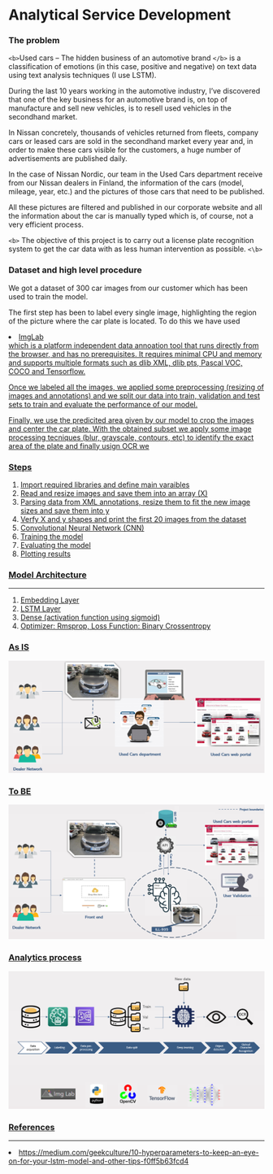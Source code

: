 # Analytical Service Development

### The problem

`<b>`Used cars – The hidden business of an automotive brand `</b>` is a classification of emotions (in this case, positive and negative) on text data using text analysis techniques (I use LSTM).

During the last 10 years working in the automotive industry, I’ve discovered that one of the key business for an automotive brand is, on top of manufacture and sell new vehicles, is to resell used vehicles in the secondhand market.

In Nissan concretely, thousands of vehicles returned from fleets, company cars or leased cars are sold in the secondhand market every year and, in order to make these cars visible for the customers, a huge number of advertisements are published daily.

In the case of Nissan Nordic, our team in the Used Cars department receive from our Nissan dealers in Finland, the information of the cars (model, mileage, year, etc.) and the pictures of those cars that need to be published. 

All these pictures are filtered and published in our corporate website and all the information about the car is manually typed which is, of course,  not a very efficient process.

`<b>` The objective of this project is to carry out a license plate recognition system to get the car data with as less human intervention as possible. `<\b>`


### Dataset and high level procedure

We got a dataset of 300 car images from our customer which has been used to train the model.

The first step has been to label every single image, highlighting the region of the picture where the car plate is located. To do this we have used <li><a href=https://imglab.in/#> ImgLab </li> which is a platform independent data annoation tool that runs directly from the browser, and has no prerequisites. It requires minimal CPU and memory and supports multiple formats such as dlib XML, dlib pts, Pascal VOC, COCO and Tensorflow.

Once we labeled all the images, we applied some preprocessing (resizing of images and annotations) and we split our data into train, validation and test sets to train and evaluate the performance of our model.

Finally, we use the predicited area given by our model to crop the images and center the car plate. With the obtained subset we apply some image processing tecniques (blur, grayscale, contours, etc) to identify the exact area of the plate and finally usign OCR we 

### Steps

<ol type="1">
    <li>Import required libraries and define main varaibles</li>
    <li>Read and resize images and save them into an array (X)</li>
    <li>Parsing data from XML annotations, resize them to fit the new image sizes and save them into y</li>
    <li>Verfy X and y shapes and print the first 20 images from the dataset</li>
    <li>Convolutional Neural Network (CNN)</li>
    <li>Training the model</li>
    <li>Evaluating the model</li>
    <li>Plotting results</li>
</ol>

### Model Architecture

<hr>
<ol type="1">
    <li>Embedding Layer</li>
    <li>LSTM Layer</li>
    <li>Dense (activation function using sigmoid)</li>
    <li>Optimizer: Rmsprop, Loss Function: Binary Crossentropy</li>
</ol>

### As IS

![](image/README/1651762094471.png)

### To BE

![](image/README/1651762191707.png)

### Analytics process

![](image/README/1651762288462.png)

### References

<hr>
<li><a href=https://medium.com/geekculture/10-hyperparameters-to-keep-an-eye-on-for-your-lstm-model-and-other-tips-f0ff5b63fcd4>
    https://medium.com/geekculture/10-hyperparameters-to-keep-an-eye-on-for-your-lstm-model-and-other-tips-f0ff5b63fcd4
</li>
